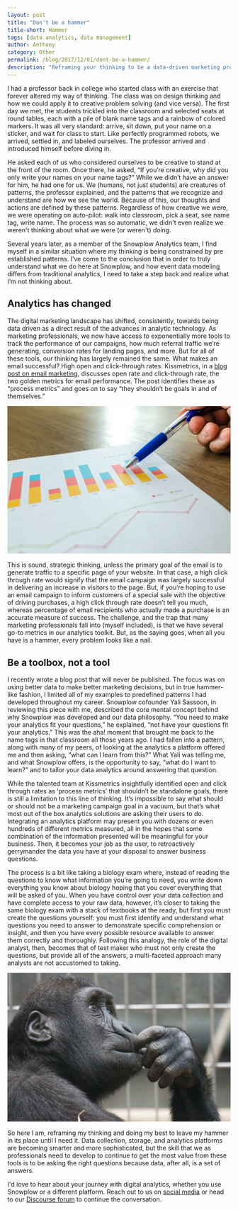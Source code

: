 ```yaml
---
layout: post
title: "Don't be a hammer"
title-short: Hammer
tags: [data analytics, data management]
author: Anthony
category: Other
permalink: /blog/2017/12/01/dont-be-a-hammer/
description: "Reframing your thinking to be a data-driven marketing professional"
---
```


I had a professor back in college who started class with an exercise that forever altered my way of thinking. The class was on design thinking and how we could apply it to creative problem solving (and vice versa). The first day we met, the students trickled into the classroom and selected seats at round tables, each with a pile of blank name tags and a rainbow of colored markers. It was all very standard: arrive, sit down, put your name on a sticker, and wait for class to start. Like perfectly programmed robots, we arrived, settled in, and labeled ourselves. The professor arrived and introduced himself before diving in.

He asked each of us who considered ourselves to be creative to stand at the front of the room. Once there, he asked, “If you’re creative, why did you only write your names on your name tags?” While we didn’t have an answer for him, he had one for us. We (humans, not just students) are creatures of patterns, the professor explained, and the patterns that we recognize and understand are how we see the world. Because of this, our thoughts and actions are defined by these patterns. Regardless of how creative we were, we were operating on auto-pilot: walk into classroom, pick a seat, see name tag, write name. The process was so automatic, we didn't even realize we weren't thinking about what we were (or weren't) doing.

Several years later, as a member of the Snowplow Analytics team, I find myself in a similar situation where my thinking is being constrained by pre established patterns. I’ve come to the conclusion that in order to truly understand what we do here at Snowplow, and how event data modeling differs from traditional analytics, I need to take a step back and realize what I’m not thinking about.

<h2 id="analytics has changed">Analytics has changed</h2>

The digital marketing landscape has shifted, consistently, towards being data driven as a direct result of the advances in analytic technology. As marketing professionals, we now have access to exponentially more tools to track the performance of our campaigns, how much referral traffic we’re generating, conversion rates for landing pages, and more. But for all of these tools, our thinking has largely remained the same. What makes an email successful? High open and click-through rates. Kissmetrics, in a [blog post on email marketing][kiss], discusses open rate and click-through rate, the two golden metrics for email performance. The post identifies these as “process metrics” and goes on to say “they shouldn’t be goals in and of themselves.”

![digital-data][digital]

This is sound, strategic thinking, unless the primary goal of the email is to generate traffic to a specific page of your website. In that case, a high click through rate would signify that the email campaign was largely successful in delivering an increase in visitors to the page. But, if you’re hoping to use an email campaign to inform customers of a special sale with the objective of driving purchases, a high click through rate doesn’t tell you much, whereas percentage of email recipients who actually made a purchase is an accurate measure of success. The challenge, and the trap that many marketing professionals fall into (myself included), is that we have several go-to metrics in our analytics toolkit. But, as the saying goes, when all you have is a hammer, every problem looks like a nail.

<h2 id="be a toolbox not a tool">Be a toolbox, not a tool</h2>

I recently wrote a blog post that will never be published. The focus was on using better data to make better marketing decisions, but in true hammer-like fashion, I limited all of my examples to predefined patterns I had developed throughout my career. Snowplow cofounder Yali Sassoon, in reviewing this piece with me, described the core mental concept behind why Snowplow was developed and our data philosophy. “You need to make your analytics fit your questions,” he explained, “not have your questions fit your analytics.” This was the aha! moment that brought me back to the name tags in that classroom all those years ago. I had fallen into a pattern, along with many of my peers, of looking at the analytics a platform offered me and then asking, “what can I learn from this?” What Yali was telling me, and what Snowplow offers, is the opportunity to say, “what do I want to learn?” and to tailor your data analytics around answering that question.

While the talented team at Kissmetrics insightfully identified open and click through rates as ‘process metrics’ that shouldn’t be standalone goals, there is still a limitation to this line of thinking. It’s impossible to say what should or should not be a marketing campaign goal in a vacuum, but that’s what most out of the box analytics solutions are asking their users to do. Integrating an analytics platform may present you with dozens or even hundreds of different metrics measured, all in the hopes that some combination of the information presented will be meaningful for your business. Then, it becomes your job as the user, to retroactively gerrymander the data you have at your disposal to answer business questions.

The process is a bit like taking a biology exam where, instead of reading the questions to know what information you’re going to need, you write down everything you know about biology hoping that you cover everything that will be asked of you. When you have control over your data collection and have complete access to your raw data, however, it’s closer to taking the same biology exam with a stack of textbooks at the ready, but first you must create the questions yourself: you must first identify and understand what questions you need to answer to demonstrate specific comprehension or insight, and then you have every possible resource available to answer them correctly and thoroughly. Following this analogy, the role of the digital analyst, then, becomes that of test maker who must not only create the questions, but provide all of the answers, a multi-faceted approach many analysts are not accustomed to taking.

![reframing-thinking][thinking]

So here I am, reframing my thinking and doing my best to leave my hammer in its place until I need it. Data collection, storage, and analytics platforms are becoming smarter and more sophisticated, but the skill that we as professionals need to develop to continue to get the most value from these tools is to be asking the right questions because data, after all, is a set of answers.

I'd love to hear about your journey with digital analytics, whether you use Snowplow or a different platform. Reach out to us on [social media][twitter] or head to our [Discourse forum][discourse] to continue the conversation.





[kiss]: https://blog.kissmetrics.com/win-at-email-marketing/ "Using Marketing Analytics to Win at Email Marketing"

[twitter]: https://twitter.com/snowplowdata "Snowplow Analytics on Twitter"

[discourse]: http://discourse.snowplowanalytics.com/


[hammer]: /assets/img/blog/2017/12/hammer.jpg

[digital]: /assets/img/blog/2017/12/digital_analytics.jpg

[thinking]: /assets/img/blog/2017/12/monkey.jpg



[chart]: /assets/img/blog/2017/10/data_chart.jpg
